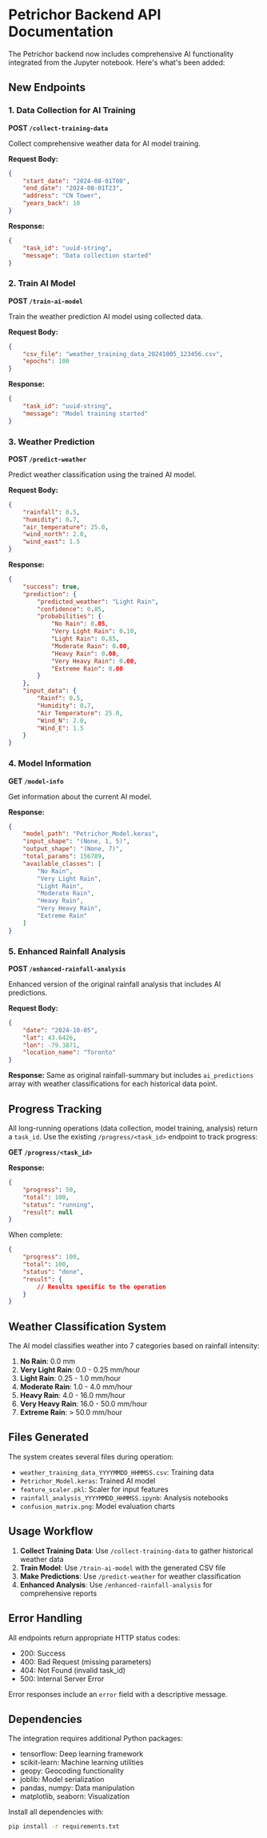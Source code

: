 # Petrichor Backend API Documentation

The Petrichor backend now includes comprehensive AI functionality integrated from the Jupyter notebook. Here's what's been added:

## New Endpoints

### 1. Data Collection for AI Training

**POST `/collect-training-data`**

Collect comprehensive weather data for AI model training.

**Request Body:**
```json
{
    "start_date": "2024-08-01T00",
    "end_date": "2024-08-01T23", 
    "address": "CN Tower",
    "years_back": 10
}
```

**Response:**
```json
{
    "task_id": "uuid-string",
    "message": "Data collection started"
}
```

### 2. Train AI Model

**POST `/train-ai-model`**

Train the weather prediction AI model using collected data.

**Request Body:**
```json
{
    "csv_file": "weather_training_data_20241005_123456.csv",
    "epochs": 100
}
```

**Response:**
```json
{
    "task_id": "uuid-string",
    "message": "Model training started"
}
```

### 3. Weather Prediction

**POST `/predict-weather`**

Predict weather classification using the trained AI model.

**Request Body:**
```json
{
    "rainfall": 0.5,
    "humidity": 0.7,
    "air_temperature": 25.0,
    "wind_north": 2.0,
    "wind_east": 1.5
}
```

**Response:**
```json
{
    "success": true,
    "prediction": {
        "predicted_weather": "Light Rain",
        "confidence": 0.85,
        "probabilities": {
            "No Rain": 0.05,
            "Very Light Rain": 0.10,
            "Light Rain": 0.85,
            "Moderate Rain": 0.00,
            "Heavy Rain": 0.00,
            "Very Heavy Rain": 0.00,
            "Extreme Rain": 0.00
        }
    },
    "input_data": {
        "Rainf": 0.5,
        "Humidity": 0.7,
        "Air Temperature": 25.0,
        "Wind_N": 2.0,
        "Wind_E": 1.5
    }
}
```

### 4. Model Information

**GET `/model-info`**

Get information about the current AI model.

**Response:**
```json
{
    "model_path": "Petrichor_Model.keras",
    "input_shape": "(None, 1, 5)",
    "output_shape": "(None, 7)",
    "total_params": 156789,
    "available_classes": [
        "No Rain",
        "Very Light Rain", 
        "Light Rain",
        "Moderate Rain",
        "Heavy Rain",
        "Very Heavy Rain",
        "Extreme Rain"
    ]
}
```

### 5. Enhanced Rainfall Analysis

**POST `/enhanced-rainfall-analysis`**

Enhanced version of the original rainfall analysis that includes AI predictions.

**Request Body:**
```json
{
    "date": "2024-10-05",
    "lat": 43.6426,
    "lon": -79.3871,
    "location_name": "Toronto"
}
```

**Response:** Same as original rainfall-summary but includes `ai_predictions` array with weather classifications for each historical data point.

## Progress Tracking

All long-running operations (data collection, model training, analysis) return a `task_id`. Use the existing `/progress/<task_id>` endpoint to track progress:

**GET `/progress/<task_id>`**

**Response:**
```json
{
    "progress": 50,
    "total": 100,
    "status": "running",
    "result": null
}
```

When complete:
```json
{
    "progress": 100,
    "total": 100,
    "status": "done",
    "result": {
        // Results specific to the operation
    }
}
```

## Weather Classification System

The AI model classifies weather into 7 categories based on rainfall intensity:

1. **No Rain**: 0.0 mm
2. **Very Light Rain**: 0.0 - 0.25 mm/hour
3. **Light Rain**: 0.25 - 1.0 mm/hour
4. **Moderate Rain**: 1.0 - 4.0 mm/hour
5. **Heavy Rain**: 4.0 - 16.0 mm/hour
6. **Very Heavy Rain**: 16.0 - 50.0 mm/hour
7. **Extreme Rain**: > 50.0 mm/hour

## Files Generated

The system creates several files during operation:

- `weather_training_data_YYYYMMDD_HHMMSS.csv`: Training data
- `Petrichor_Model.keras`: Trained AI model
- `feature_scaler.pkl`: Scaler for input features
- `rainfall_analysis_YYYYMMDD_HHMMSS.ipynb`: Analysis notebooks
- `confusion_matrix.png`: Model evaluation charts

## Usage Workflow

1. **Collect Training Data**: Use `/collect-training-data` to gather historical weather data
2. **Train Model**: Use `/train-ai-model` with the generated CSV file
3. **Make Predictions**: Use `/predict-weather` for weather classification
4. **Enhanced Analysis**: Use `/enhanced-rainfall-analysis` for comprehensive reports

## Error Handling

All endpoints return appropriate HTTP status codes:
- 200: Success
- 400: Bad Request (missing parameters)
- 404: Not Found (invalid task_id)
- 500: Internal Server Error

Error responses include an `error` field with a descriptive message.

## Dependencies

The integration requires additional Python packages:
- tensorflow: Deep learning framework
- scikit-learn: Machine learning utilities
- geopy: Geocoding functionality
- joblib: Model serialization
- pandas, numpy: Data manipulation
- matplotlib, seaborn: Visualization

Install all dependencies with:
```bash
pip install -r requirements.txt
```